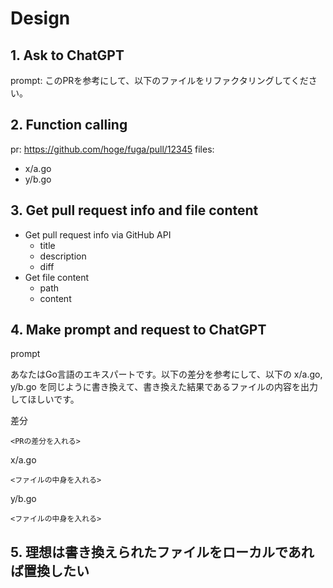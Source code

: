 # Design

## 1. Ask to ChatGPT

prompt: このPRを参考にして、以下のファイルをリファクタリングしてください。

## 2. Function calling

pr: https://github.com/hoge/fuga/pull/12345
files:
  - x/a.go
  - y/b.go


## 3. Get pull request info and file content

- Get pull request info via GitHub API
  - title
  - description
  - diff
- Get file content
  - path
  - content

## 4. Make prompt and request to ChatGPT

prompt

あなたはGo言語のエキスパートです。以下の差分を参考にして、以下の x/a.go, y/b.go を同じように書き換えて、書き換えた結果であるファイルの内容を出力してほしいです。

差分
```
<PRの差分を入れる>
```

x/a.go
```
<ファイルの中身を入れる>
```

y/b.go
```
<ファイルの中身を入れる>
```

## 5. 理想は書き換えられたファイルをローカルであれば置換したい

